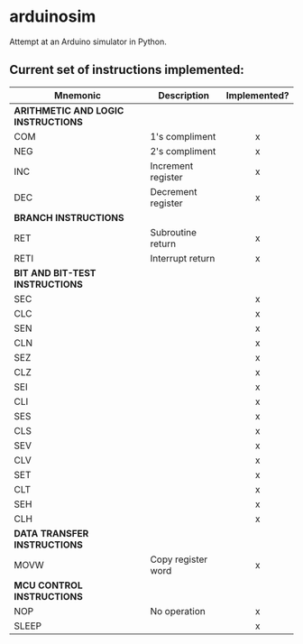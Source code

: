 arduinosim
==========

Attempt at an Arduino simulator in Python.


Current set of instructions implemented:
----------------------------------------
| Mnemonic |       Description       | Implemented? |
| -------- | ----------------------- |:------------:|
|      **ARITHMETIC AND LOGIC INSTRUCTIONS**      |||
| COM      | 1's compliment          |       x      |
| NEG      | 2's compliment          |       x      |
| INC      | Increment register      |       x      |
| DEC      | Decrement register      |       x      |
|              **BRANCH INSTRUCTIONS**            |||
| RET      | Subroutine return       |       x      |
| RETI     | Interrupt return        |       x      |
|        **BIT AND BIT-TEST INSTRUCTIONS**        |||
| SEC      |                         |       x      |
| CLC      |                         |       x      |
| SEN      |                         |       x      |
| CLN      |                         |       x      |
| SEZ      |                         |       x      |
| CLZ      |                         |       x      |
| SEI      |                         |       x      |
| CLI      |                         |       x      |
| SES      |                         |       x      |
| CLS      |                         |       x      |
| SEV      |                         |       x      |
| CLV      |                         |       x      |
| SET      |                         |       x      |
| CLT      |                         |       x      |
| SEH      |                         |       x      |
| CLH      |                         |       x      |
|           **DATA TRANSFER INSTRUCTIONS**        |||
| MOVW     | Copy register word      |       x      |
|           **MCU CONTROL INSTRUCTIONS**          |||
| NOP      | No operation            |       x      |
| SLEEP    |                         |       x      |
